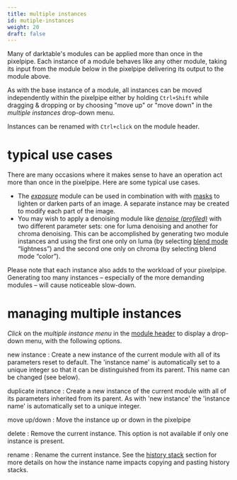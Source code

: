 ```yaml
---
title: multiple instances
id: mutiple-instances
weight: 20
draft: false
---
```


Many of darktable's modules can be applied more than once in the pixelpipe. Each instance of a module behaves like any other module, taking its input from the module below in the pixelpipe delivering its output to the module above.

As with the base instance of a module, all instances can be moved independently within the pixelpipe either by holding `Ctrl+Shift` while dragging & dropping or by choosing "move up" or "move down" in the _multiple instances_ drop-down menu.

Instances can be renamed with `Ctrl+click` on the module header.

# typical use cases

There are many occasions where it makes sense to have an operation act more than once in the pixelpipe. Here are some typical use cases.

 - The [_exposure_](../../../module-reference/processing-modules/exposure.md) module can be used in combination with with [masks](../masking-and-blending/masks/_index.md) to lighten or darken parts of an image. A separate instance may be created to modify each part of the image.
- You may wish to apply a denoising module like [_denoise (profiled)_](../../../module-reference/processing-modules/denoise-profiled.md) with two different parameter sets: one for luma denoising and another for chroma denoising. This can be accomplished by generating two module instances and using the first one only on luma (by selecting [blend mode](../masking-and-blending/blend-modes.md) “lightness”) and the second one only on chroma (by selecting blend mode “color”).

Please note that each instance also adds to the workload of your pixelpipe. Generating too many instances – especially of the more demanding modules – will cause noticeable slow-down.

# managing multiple instances

_Click_ on the _multiple instance menu_ in the [module header](./module-header.md) to display a drop-down menu, with the following options.

new instance
: Create a new instance of the current module with all of its parameters reset to default. The 'instance name' is automatically set to a unique integer so that it can be distinguished from its parent. This name can be changed (see below).

duplicate instance
: Create a new instance of the current module with all of its parameters inherited from its parent. As with 'new instance' the 'instance name' is automatically set to a unique integer.

move up/down
: Move the instance up or down in the pixelpipe

delete
: Remove the current instance. This option is not available if only one instance is present.

rename
: Rename the current instance. See the [history stack](../../../module-reference/utility-modules/lighttable/history-stack.md) section for more details on how the instance name impacts copying and pasting history stacks.
